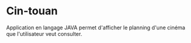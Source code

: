 # Cin-touan
Application en langage JAVA permet d'afficher le planning d'une cinéma que l'utilisateur veut consulter.
